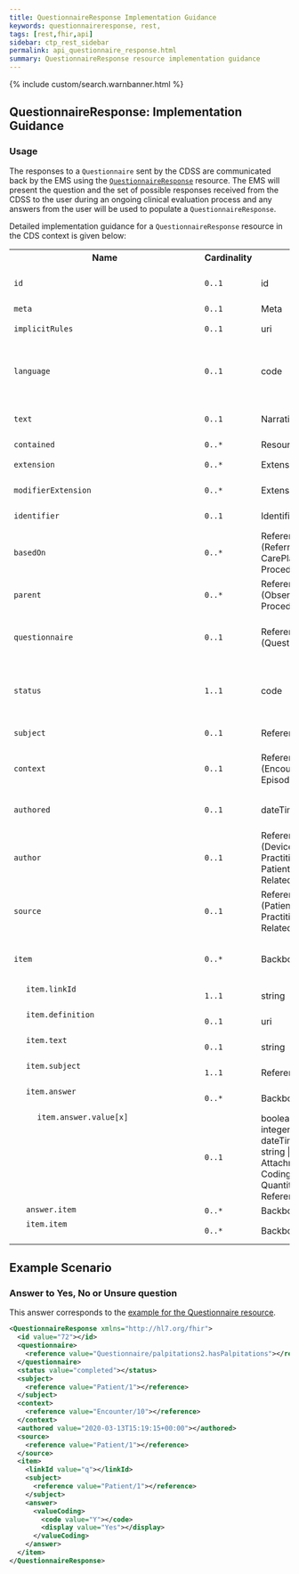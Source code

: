 ```yaml
---
title: QuestionnaireResponse Implementation Guidance
keywords: questionnaireresponse, rest,
tags: [rest,fhir,api]
sidebar: ctp_rest_sidebar
permalink: api_questionnaire_response.html
summary: QuestionnaireResponse resource implementation guidance
---
```


{% include custom/search.warnbanner.html %}
<!--
{% include custom/fhir.referencemin.html resource="" userlink="" page="" fhirname="QuestionnaireResponse" fhirlink="[QuestionnaireResponse](http://hl7.org/fhir/stu3/questionnaireresponse.html)" content="User Stories" userlink="" %}
-->
<style>
td.sub{
    content: '';
    display: block;
    width: 285px;
    background-image: url(images/tbl_vjoin_end.png);
    background-repeat: no-repeat;
    background-position: 10px 10px;
    padding-left: 30px; 
}
td.sub-sub{
    content: '';
    display: block;
    width: 285px;
    background-image: url(images/tbl_vjoin_end.png);
    background-repeat: no-repeat;
    background-position: 30px 10px;
    padding-left: 50px; 
}
td.sub-sub-sub{
    content: '';
    display: block;
    width: 285px;
    background-image: url(images/tbl_vjoin_end.png);
    background-repeat: no-repeat;
    background-position: 50px 10px;
    padding-left: 70px;
}
</style>

## QuestionnaireResponse: Implementation Guidance ##

### Usage ###

The responses to a `Questionnaire` sent by the CDSS are communicated back by the EMS using the [`QuestionnaireResponse`](http://hl7.org/fhir/stu3/questionnaireresponse.html) resource. The EMS will present the question and the set of possible responses received from the CDSS to the user during an ongoing clinical evaluation process and any answers from the user will be used to populate a `QuestionnaireResponse`.

Detailed implementation guidance for a `QuestionnaireResponse` resource in the CDS context is given below:  

<table style="min-width:100%;width:100%">
<tr>
    <th style="width:10%;">Name</th>
    <th style="width:5%;">Cardinality</th>
    <th style="width:10%;">Type</th>
      <th style="width:38%;">FHIR Documentation</th>
   <th style="width:37%;">CDS Implementation Guidance</th>
</tr>
<tr>
  <td><code>id</code></td>
    <td><code>0..1</code></td>
    <td>id</td>
    <td>Logical id of this artifact</td>
	<td>Note that this will always be populated except when the resource is being created (initial creation call)</td>
</tr>
<tr>
  <td><code>meta</code></td>
    <td><code>0..1</code></td>
    <td>Meta</td>
    <td>Metadata about the resource</td>
		<td></td>
</tr>
<tr>
  <td><code>implicitRules</code></td>
    <td><code>0..1</code></td>
    <td>uri</td>
    <td>A set of rules under which this content was created</td>
		<td></td>
</tr>
<tr>
  <td><code>language</code></td>
    <td><code>0..1</code></td>
    <td>code</td>
   	<td>Language of the resource content. <br/> <a href="http://hl7.org/fhir/stu3/valueset-languages.html">Common Languages</a> (Extensible but limited to All Languages)</td>
	<td></td>
</tr>
<tr>
  <td><code>text</code></td>
    <td><code>0..1</code></td>
    <td>Narrative</td>
    <td>Text summary of the resource, for human interpretation</td>
	<td></td>
</tr>
<tr>
  <td><code>contained</code></td>
    <td><code>0..*</code></td>
    <td>Resource</td>
    <td>Contained, inline Resources</td>
	<td>This should not be populated</td>
</tr>
<tr>
  <td><code>extension</code></td>
    <td><code>0..*</code></td>
    <td>Extension</td>
    <td>Additional Content defined by implementations</td>
	<td></td>
</tr>
<tr>
  <td><code>modifierExtension</code></td>
    <td><code>0..*</code></td>
    <td>Extension</td>
    <td>Extensions that cannot be ignored</td>
	<td></td>
</tr>
<tr>
  <td><code>identifier</code></td>
    <td><code>0..1</code></td>
    <td>Identifier</td>
    <td>Unique id for this set of answers</td>
<td></td>
</tr>
<tr>
  <td><code>basedOn</code></td>
      <td><code>0..*</code></td>
    <td>Reference |<br>(ReferralRequest |<br>CarePlan |<br>ProcedureRequest)</td>
    <td>Request fulfilled by this QuestionnaireResponse</td>
<td>This MUST NOT be populated.</td>
 </tr>
<tr>
  <td><code>parent</code></td>
      <td><code>0..*</code></td>
   <td>Reference |<br>(Observation |<br>Procedure)</td>
    <td>Part of this action</td>
<td>This MUST NOT be populated.</td>
</tr>
<tr>
  <td><code>questionnaire</code></td>
      <td><code>0..1</code></td>
    <td>Reference |<br>(Questionnaire)</td>
    <td>Form being answered</td>
<td>This MUST be populated with a reference to the <code>Questionnaire</code> to which this <code>QuestionnaireResponse</code> is responding.</td>
 </tr>
<tr>
  <td><code>status</code></td>
      <td><code>1..1</code></td>
    <td>code</td>
    <td>in-progress | completed | amended | entered-in-error | stopped <a href="https://www.hl7.org/fhir/stu3/valueset-questionnaire-answers-status.html">QuestionnaireResponseStatus (Required)</a>.</td>
<td>This MUST be populated with either 'completed', 'amended' or 'entered-in-error'.
<br/>Other statuses are not valid.</td>
 </tr>
<tr>
  <td><code>subject</code></td>
   <td><code>0..1</code></td>
    <td>Reference(Any)</td>
    <td>The subject of the questions</td>
<td>This MUST be populated with the Patient.</td>
</tr>
<tr>
  <td><code>context</code></td>
      <td><code>0..1</code></td>
  <td>Reference |<br>(Encounter |<br>EpisodeOfCare)</td>
    <td>Encounter or Episode during which questionnaire was completed</td>
<td>This MUST be populated with the Encounter for this journey, which is the same as the <code>ServiceDefinition.$evaluate.encounter</code></td>
 </tr>
<tr>
  <td><code>authored</code></td>
      <td><code>0..1</code></td>
    <td>dateTime</td>
    <td>Date the answers were gathered</td>
<td>This MUST be populated with the date and/or time that this set of answers was entered or last changed.</td>
 </tr>
<tr>
  <td><code>author</code></td>
      <td><code>0..1</code></td>
    <td>Reference |<br>(Device |<br>Practitioner |<br>Patient |<br>RelatedPerson)</td>
    <td>Person who received and recorded the answers</td>
<td>This SHOULD be the user of the Encounter Management System.</td>
 </tr>
<tr>
  <td><code>source</code></td>
      <td><code>0..1</code></td>
   <td>Reference |<br>(Patient |<br>Practitioner |<br>RelatedPerson)</td>
    <td>The person who answered the questions</td>
<td>This MUST be either the patient or the third party acting on behalf of the patient.
<br/>
This MUST NOT be the practitioner.</td>
 </tr>
<tr>
  <td><code>item</code></td>
      <td><code>0..*</code></td>
    <td>BackboneElement</td>
    <td>Groups and questions</td>
<td>The population of this element and its children MUST reflect the item nesting in the <code>Questionnaire</code> to which this <code>QuestionnaireResponse</code> is responding.</td>
 </tr>
<tr>
  <td class="sub"><code>item.linkId</code></td>
      <td><code>1..1</code></td>
 <td>string</td>
    <td>Pointer to specific item from Questionnaire</td>
    <td></td>
</tr>
<tr>
  <td class="sub"><code>item.definition</code></td>
      <td><code>0..1</code></td>
 <td>uri</td>
    <td>ElementDefinition - details for the item</td>
    <td>This MUST NOT be populated.</td>
</tr>
<tr>
  <td class="sub"><code>item.text</code></td>
      <td><code>0..1</code></td>
    <td>string</td>
    <td>Name for group or question text</td>
<td>This MUST NOT be populated.</td>
 </tr>
<tr>
  <td class="sub"><code>item.subject</code></td>
      <td><code>1..1</code></td>
     <td>Reference | (Any)</td>
    <td>The subject this group's answers are about</td>
<td>This MUST be populated with the Patient.</td>
 </tr>
<tr>
  <td class="sub"><code>item.answer</code></td>
      <td><code>0..*</code></td>
 <td>BackboneElement</td>
    <td>The response(s) to the question</td>
<td></td>
 </tr>
<tr>
  <td class="sub-sub"><code>item.answer.value[x]</code></td>
      <td><code>0..1</code></td>
    <td>boolean | decimal |<br>integer | date |<br>dateTime | time |<br>string | uri |<br>Attachment |<br> Coding |<br>Quantity | Reference(Any)</td>
    <td>Single-valued answer to the question <a href="https://www.hl7.org/fhir/stu3/valueset-questionnaire-answers.html">Questionnaire Answer Codes (Example)</a></td>
<td></td>
 </tr>
<tr>
  <td class="sub"><code>answer.item</code></td>
      <td><code>0..*</code></td>
    <td>BackboneElement</td>
    <td>Nested groups and questions</td>
<td></td>
 </tr>
<tr>
  <td class="sub"><code>item.item</code></td>
      <td><code>0..*</code></td>
    <td>BackboneElement</td>
    <td>Nested questionnaire response items</td>
<td></td>
 </tr>
</table>

## Example Scenario ##

### Answer to Yes, No or Unsure question ###

This answer corresponds to the [example for the Questionnaire resource](api_questionnaire.html).

```xml
<QuestionnaireResponse xmlns="http://hl7.org/fhir">
  <id value="72"></id>
  <questionnaire>
    <reference value="Questionnaire/palpitations2.hasPalpitations"></reference>
  </questionnaire>
  <status value="completed"></status>
  <subject>
    <reference value="Patient/1"></reference>
  </subject>
  <context>
    <reference value="Encounter/10"></reference>
  </context>
  <authored value="2020-03-13T15:19:15+00:00"></authored>
  <source>
    <reference value="Patient/1"></reference>
  </source>
  <item>
    <linkId value="q"></linkId>
    <subject>
      <reference value="Patient/1"></reference>
    </subject>
    <answer>
      <valueCoding>
        <code value="Y"></code>
        <display value="Yes"></display>
      </valueCoding>
    </answer>
  </item>
</QuestionnaireResponse>
```

<!--stackedit_data:
eyJoaXN0b3J5IjpbMTU0NzA1MjI2M119
-->